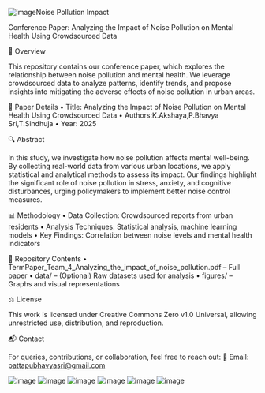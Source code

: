 ![image](https://github.com/user-attachments/assets/5b8b0e2f-57e9-46c7-b2c9-027757e06ac2)Noise Pollution Impact

Conference Paper: Analyzing the Impact of Noise Pollution on Mental Health Using Crowdsourced Data

📌 Overview

This repository contains our conference paper, which explores the relationship between noise pollution and mental health. We leverage crowdsourced data to analyze patterns, identify trends, and propose insights into mitigating the adverse effects of noise pollution in urban areas.

📄 Paper Details
	•	Title: Analyzing the Impact of Noise Pollution on Mental Health Using Crowdsourced Data
	•	Authors:K.Akshaya,P.Bhavya Sri,T.Sindhuja
	•	Year: 2025

🔍 Abstract

In this study, we investigate how noise pollution affects mental well-being. By collecting real-world data from various urban locations, we apply statistical and analytical methods to assess its impact. Our findings highlight the significant role of noise pollution in stress, anxiety, and cognitive disturbances, urging policymakers to implement better noise control measures.

📊 Methodology
	•	Data Collection: Crowdsourced reports from urban residents
	•	Analysis Techniques: Statistical analysis, machine learning models
	•	Key Findings: Correlation between noise levels and mental health indicators

📂 Repository Contents
	•	TermPaper_Team_4_Analyzing_the_impact_of_noise_pollution.pdf – Full paper
	•	data/ – (Optional) Raw datasets used for analysis
	•	figures/ – Graphs and visual representations

⚖️ License

This work is licensed under Creative Commons Zero v1.0 Universal, allowing unrestricted use, distribution, and reproduction.

📬 Contact

For queries, contributions, or collaboration, feel free to reach out:
📧 Email: pattapubhavyasri@gmail.com

![image](https://github.com/user-attachments/assets/ea03b131-5d8e-489b-932b-d2481b888bc0)
![image](https://github.com/user-attachments/assets/7efd95c1-bbb4-4ebd-9ee8-288bef0563be)
![image](https://github.com/user-attachments/assets/6dd3ff06-9d06-4031-9fd2-5827a76c5a24)
![image](https://github.com/user-attachments/assets/dbd0f153-10da-453b-bfe7-eaa6737a8700)
![image](https://github.com/user-attachments/assets/462b4e9c-9eed-4fcc-bbbd-0e634a6067ce)
![image](https://github.com/user-attachments/assets/015b9daa-fce0-43ba-93df-3d97d6676918)
